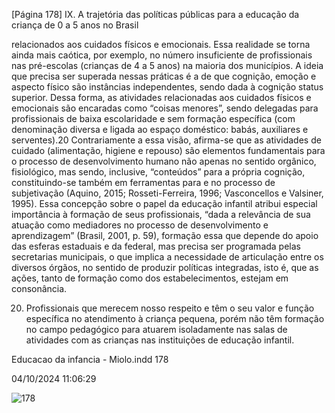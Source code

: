 [Página 178]
IX. A trajetória das políticas públicas para a educação da criança de 0 a 5 anos no Brasil

relacionados aos cuidados físicos e emocionais. Essa realidade se torna
ainda mais caótica, por exemplo, no número insuficiente de profissionais nas pré-escolas (crianças de 4 a 5 anos) na maioria dos municípios.
A ideia que precisa ser superada nessas práticas é a de que cognição, emoção e aspecto físico são instâncias independentes, sendo
dada à cognição status superior. Dessa forma, as atividades relacionadas aos cuidados físicos e emocionais são encaradas como “coisas
menores”, sendo delegadas para profissionais de baixa escolaridade e
sem formação específica (com denominação diversa e ligada ao espaço
doméstico: babás, auxiliares e serventes).20 Contrariamente a essa
visão, afirma-se que as atividades de cuidado (alimentação, higiene
e repouso) são elementos fundamentais para o processo de desenvolvimento humano não apenas no sentido orgânico, fisiológico, mas
sendo, inclusive, “conteúdos” para a própria cognição, constituindo-se
também em ferramentas para e no processo de subjetivação (Aquino,
2015; Rosseti-Ferreira, 1996; Vasconcellos e Valsiner, 1995).
Essa concepção sobre o papel da educação infantil atribui especial importância à formação de seus profissionais, “dada a relevância
de sua atuação como mediadores no processo de desenvolvimento e
aprendizagem” (Brasil, 2001, p. 59), formação essa que depende do
apoio das esferas estaduais e da federal, mas precisa ser programada
pelas secretarias municipais, o que implica a necessidade de articulação entre os diversos órgãos, no sentido de produzir políticas integradas, isto é, que as ações, tanto de formação como dos estabelecimentos, estejam em consonância.

20. Profissionais que merecem nosso
respeito e têm o seu valor e função
específica no atendimento à criança
pequena, porém não têm formação
no campo pedagógico para atuarem
isoladamente nas salas de atividades
com as crianças nas instituições de
educação infantil.


Educacao da infancia - Miolo.indd 178

04/10/2024 11:06:29

![178](./img/page_178-01.jpg)
